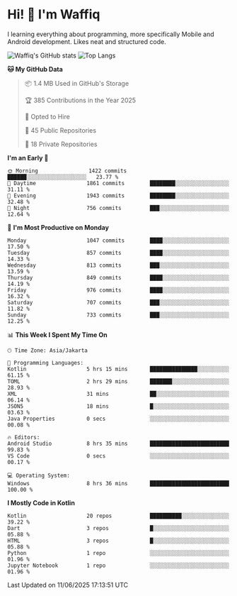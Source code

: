 
# Hi! 👋 I'm Waffiq

I learning everything about programming, more specifically Mobile and Android development. Likes neat and structured code.

<!-- Get to know more about me?

<a href="https://www.linkedin.com/in/waffiqaziz/"><img src="https://img.shields.io/static/v1?label=%20&message=LinkedIn&logo=linkedin&logoColor=white&color=0A66C2&style=for-the-badge" alt="LinkedIn"></a>
<a href="https://www.instagram.com/waffiqaziz/"><img src="https://img.shields.io/static/v1?label=%20&message=instagram&logo=instagram&logoColor=white&labelColor=%23E1306C&color=%23E1306C&style=for-the-badge" alt="Instagram"></a>
<a href="https://web.facebook.com/WaffiqAziz/"><img src="https://img.shields.io/static/v1?label=%20&message=Facebook&logo=facebook&logoColor=white&color=1877F2&style=for-the-badge" alt="Facebook"></a>
<a href="https://twitter.com/waffiqaziz"><img src="https://img.shields.io/static/v1?label=%20&message=X&logo=x&logoColor=white&color=000000&style=for-the-badge" alt="X"></a> -->

![Waffiq's GitHub stats](https://github-readme-stats-eight-theta.vercel.app/api?username=waffiqaziz&show_icons=true&include_all_commits=true&count_private=true&theme=dark)
![Top Langs](https://github-readme-stats.vercel.app/api/top-langs/?username=waffiqaziz&layout=compact&langs_count=8&theme=dark)

<!--START_SECTION:waka-->
**🐱 My GitHub Data** 

> 📦 1.4 MB Used in GitHub's Storage 
 > 
> 🏆 385 Contributions in the Year 2025
 > 
> 💼 Opted to Hire
 > 
> 📜 45 Public Repositories 
 > 
> 🔑 18 Private Repositories 
 > 
**I'm an Early 🐤** 

```text
🌞 Morning                1422 commits        ██████░░░░░░░░░░░░░░░░░░░   23.77 % 
🌆 Daytime                1861 commits        ████████░░░░░░░░░░░░░░░░░   31.11 % 
🌃 Evening                1943 commits        ████████░░░░░░░░░░░░░░░░░   32.48 % 
🌙 Night                  756 commits         ███░░░░░░░░░░░░░░░░░░░░░░   12.64 % 
```
📅 **I'm Most Productive on Monday** 

```text
Monday                   1047 commits        ████░░░░░░░░░░░░░░░░░░░░░   17.50 % 
Tuesday                  857 commits         ████░░░░░░░░░░░░░░░░░░░░░   14.33 % 
Wednesday                813 commits         ███░░░░░░░░░░░░░░░░░░░░░░   13.59 % 
Thursday                 849 commits         ████░░░░░░░░░░░░░░░░░░░░░   14.19 % 
Friday                   976 commits         ████░░░░░░░░░░░░░░░░░░░░░   16.32 % 
Saturday                 707 commits         ███░░░░░░░░░░░░░░░░░░░░░░   11.82 % 
Sunday                   733 commits         ███░░░░░░░░░░░░░░░░░░░░░░   12.25 % 
```


📊 **This Week I Spent My Time On** 

```text
🕑︎ Time Zone: Asia/Jakarta

💬 Programming Languages: 
Kotlin                   5 hrs 15 mins       ███████████████░░░░░░░░░░   61.15 % 
TOML                     2 hrs 29 mins       ███████░░░░░░░░░░░░░░░░░░   28.93 % 
XML                      31 mins             ██░░░░░░░░░░░░░░░░░░░░░░░   06.14 % 
JSON5                    18 mins             █░░░░░░░░░░░░░░░░░░░░░░░░   03.63 % 
Java Properties          0 secs              ░░░░░░░░░░░░░░░░░░░░░░░░░   00.08 % 

🔥 Editors: 
Android Studio           8 hrs 35 mins       █████████████████████████   99.83 % 
VS Code                  0 secs              ░░░░░░░░░░░░░░░░░░░░░░░░░   00.17 % 

💻 Operating System: 
Windows                  8 hrs 36 mins       █████████████████████████   100.00 % 
```

**I Mostly Code in Kotlin** 

```text
Kotlin                   20 repos            ██████████░░░░░░░░░░░░░░░   39.22 % 
Dart                     3 repos             █░░░░░░░░░░░░░░░░░░░░░░░░   05.88 % 
HTML                     3 repos             █░░░░░░░░░░░░░░░░░░░░░░░░   05.88 % 
Python                   1 repo              ░░░░░░░░░░░░░░░░░░░░░░░░░   01.96 % 
Jupyter Notebook         1 repo              ░░░░░░░░░░░░░░░░░░░░░░░░░   01.96 % 
```




 Last Updated on 11/06/2025 17:13:51 UTC
<!--END_SECTION:waka-->
